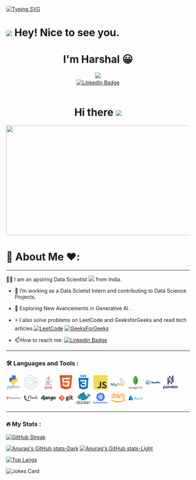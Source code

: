 [![Typing SVG](https://readme-typing-svg.herokuapp.com?size=24&width=600&lines=Welcome+To+My+GitHub+Profile!+😀)](https://git.io/typing-svg)

<h1><img src="https://emojis.slackmojis.com/emojis/images/1531849430/4246/blob-sunglasses.gif?1531849430" width="30"/> Hey! Nice to see you.</h1>
<h1 align="center">I'm Harshal 😀</h1>

<div id = "header" align = "center">
<img src = "https://media.giphy.com/media/v1.Y2lkPTc5MGI3NjExdnQ1bG5yenUybzNlZWk1NGdja3ZvdDE3dXAzenJxNzNndmlhd21mdCZlcD12MV9pbnRlcm5hbF9naWZfYnlfaWQmY3Q9cw/M9gbBd9nbDrOTu1Mqx/giphy.gif" width = "100"/>
</div>
<div id = "badges" align = "center">
  <a href="https://www.linkedin.com/in/harshal-gidh-58b298185/">
   <img src = "https://img.shields.io/badge/LinkedIn-blue?logo=linkedin&logoColor=white&style=for-the-badge" alt = "LinkedIn Badge"/>
  </a>
</div>
<div id = "badges" align = "center">
  <img src = "https://komarev.com/ghpvc/?username=HarshalGidh&style=flat-square&color=blue" alt=""/>
  <h1>
    Hi there 
    <img src = "https://media.giphy.com/media/v1.Y2lkPTc5MGI3NjExanlyeWM5Ym5uYjdtMDY2MHFyZHQ2a3EzMXM3dXhzOW9uOGY0MW4ybSZlcD12MV9pbnRlcm5hbF9naWZfYnlfaWQmY3Q9cw/hvRJCLFzcasrR4ia7z/giphy.gif"width="30px"/>
  </h1>
</div>

<div align ="center">
<img src = "https://media.giphy.com/media/v1.Y2lkPTc5MGI3NjExNGZ1dG14MnRzYmhzdXJjM2V4MnRpemx5MTd3dWZnNTY3bnlpdmpnZyZlcD12MV9pbnRlcm5hbF9naWZfYnlfaWQmY3Q9Zw/dWesBcTLavkZuG35MI/giphy.gif" width="600" height="300" />
</div>

# 👋 About Me ❤️:
---
:man_technologist:
I am an apsiring Data Scientist <img src="https://media.giphy.com/media/WUlplcMpOCEmTGBtBW/giphy.gif" width="30"> from India.
- :telescope: I’m working as a Data Scietist Intern and contributing to Data Science Projects.

- :seedling: Exploring New Avancements in Generative AI .

- :zap: I also solve problems on LeetCode and GeeksforGeeks and read tech articles.[![LeetCode](https://img.shields.io/badge/LeetCode-000000?style=for-the-badge&logo=LeetCode&logoColor=#d16c06)](https://leetcode.com/harshalgidh28102/) [![GeeksForGeeks](https://img.shields.io/badge/GeeksforGeeks-gray?style=for-the-badge&logo=geeksforgeeks&logoColor=35914c)](https://auth.geeksforgeeks.org/user/harshalgidh28102/?utm_source=geeksforgeeks&utm_medium=my_profile&utm_campaign=auth_user)

- :mailbox:How to reach me: [![Linkedin Badge](https://img.shields.io/badge/LinkedIn-blue?logo=linkedin&logoColor=white&style=for-the-badge)](https://www.linkedin.com/in/harshal-gidh-58b298185/)

---

### :hammer_and_wrench: Languages and Tools :
<div>
  <img src="https://github.com/devicons/devicon/blob/master/icons/python/python-original-wordmark.svg" title="Python" alt="Python"width="40" height="40"/>&nbsp;
  <img src = "https://github.com/devicons/devicon/blob/master/icons/cplusplus/cplusplus-line.svg" title="C++" alt="C++"width="40" height="40"/>&nbsp;
  <img src="https://github.com/devicons/devicon/blob/master/icons/java/java-original-wordmark.svg" title="Java" alt="Java" width="40" height="40"/>&nbsp;
  <img src="https://github.com/devicons/devicon/blob/master/icons/html5/html5-original.svg" title="HTML5" alt="HTML" width="40" height="40"/>&nbsp;
  <img src="https://github.com/devicons/devicon/blob/master/icons/css3/css3-plain-wordmark.svg"  title="CSS3" alt="CSS" width="40" height="40"/>&nbsp;
  <img src="https://github.com/devicons/devicon/blob/master/icons/javascript/javascript-original.svg" title="JavaScript" alt="JavaScript" width="40" height="40"/>&nbsp;
  <img src="https://github.com/devicons/devicon/blob/master/icons/mysql/mysql-original-wordmark.svg" title="MySQL"  alt="MySQL" width="40" height="40"/>&nbsp;
<img src= "https://github.com/devicons/devicon/blob/master/icons/mongodb/mongodb-original-wordmark.svg" title="MongoDB" alt="MongoDB"width="40" height="40"/>&nbsp;
  <img src="https://github.com/devicons/devicon/blob/master/icons/numpy/numpy-original-wordmark.svg" title="Numpy" alt="Numpy"width="40" height="40"/>&nbsp;
  <img src= "https://github.com/devicons/devicon/blob/master/icons/pandas/pandas-original-wordmark.svg" title="Pandas" alt="Pandas"width="40" height="40"/>&nbsp;
  <img src= "https://github.com/devicons/devicon/blob/master/icons/tensorflow/tensorflow-original-wordmark.svg" title="TensorFlow" alt="TensorFlow"width="40" height="40"/>&nbsp;
  <img src= "https://github.com/devicons/devicon/blob/master/icons/flask/flask-original-wordmark.svg" title="Flask" alt="Flask"width="40" height="40"/>&nbsp;
  <img src ="https://github.com/devicons/devicon/blob/master/icons/django/django-plain-wordmark.svg" title="Django" alt="Django"width="40" height="40"/>&nbsp;
  <img src="https://github.com/devicons/devicon/blob/master/icons/git/git-original-wordmark.svg" title="Git" **alt="Git" width="40" height="40"/>&nbsp;
  <img src = "https://github.com/devicons/devicon/blob/master/icons/docker/docker-original-wordmark.svg" title="Docker" alt="Docker"width="40" height="40"/>&nbsp;
  <img src = "https://github.com/devicons/devicon/blob/master/icons/kubernetes/kubernetes-plain-wordmark.svg" title="Kubernetes" alt="Kubernetes"width="40" height="40"/>&nbsp;
  <img src="https://github.com/devicons/devicon/blob/master/icons/amazonwebservices/amazonwebservices-plain-wordmark.svg" title="AWS" alt="AWS" width="40" height="40"/>&nbsp;
  <img src = "https://github.com/devicons/devicon/blob/master/icons/azure/azure-original-wordmark.svg" title="Azure" alt="Azure" width="40" height="40"/>
   
</div>

---

### :fire: My Stats :
[![GitHub Streak](http://github-readme-streak-stats.herokuapp.com?user=HarshalGidh&theme=dark&background=000000)](https://git.io/streak-stats)

[![Anurag's GitHub stats-Dark](https://github-readme-stats.vercel.app/api?username=HarshalGidh&show_icons=true&theme=dark#gh-dark-mode-only)](https://github.com/anuraghazra/github-readme-stats#gh-dark-mode-only)
[![Anurag's GitHub stats-Light](https://github-readme-stats.vercel.app/api?username=HarshalGidh&show_icons=true&theme=default#gh-light-mode-only)](https://github.com/anuraghazra/github-readme-stats#gh-light-mode-only)

[![Top Langs](https://github-readme-stats.vercel.app/api/top-langs/?username=HarshalGidh)](https://github.com/anuraghazra/github-readme-stats)


![Jokes Card](https://readme-jokes.vercel.app/api)


<!--
**HarshalGidh/HarshalGidh** is a ✨ _special_ ✨ repository because its `README.md` (this file) appears on your GitHub profile.

Here are some ideas to get you started:

- 🔭 I’m currently working on ...
- 🌱 I’m currently learning ...
- 👯 I’m looking to collaborate on ...
- 🤔 I’m looking for help with ...
- 💬 Ask me about ...
- 📫 How to reach me: ...
- 😄 Pronouns: ...
- ⚡ Fun fact: ...
-->
